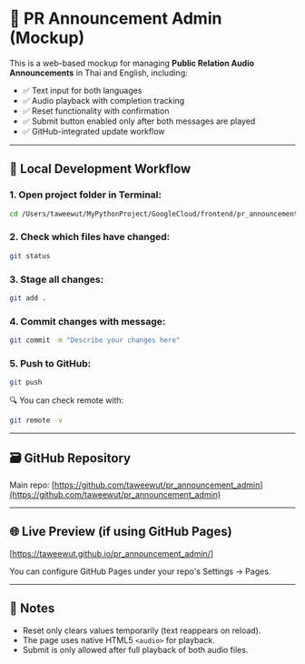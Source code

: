 # 📢 PR Announcement Admin (Mockup)

This is a web-based mockup for managing **Public Relation Audio Announcements** in Thai and English, including:

- ✅ Text input for both languages
- ✅ Audio playback with completion tracking
- ✅ Reset functionality with confirmation
- ✅ Submit button enabled only after both messages are played
- ✅ GitHub-integrated update workflow

---

## 🔧 Local Development Workflow

### 1. Open project folder in Terminal:

```bash
cd /Users/taweewut/MyPythonProject/GoogleCloud/frontend/pr_announcement-admin
```

### 2. Check which files have changed:

```bash
git status
```

### 3. Stage all changes:

```bash
git add .
```

### 4. Commit changes with message:

```bash
git commit -m "Describe your changes here"
```

### 5. Push to GitHub:

```bash
git push
```

🔍 You can check remote with:

```bash
git remote -v
```

---

## 🗃️ GitHub Repository

Main repo: [https://github.com/taweewut/pr_announcement_admin](https://github.com/taweewut/pr_announcement_admin)

---

## 🌐 Live Preview (if using GitHub Pages)
[https://taweewut.github.io/pr_announcement_admin/]


You can configure GitHub Pages under your repo's Settings → Pages.

---

## 📌 Notes

- Reset only clears values temporarily (text reappears on reload).
- The page uses native HTML5 `<audio>` for playback.
- Submit is only allowed after full playback of both audio files.
